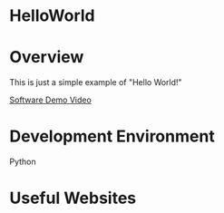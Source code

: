 # HelloWorld

# Overview

This is just a simple example of "Hello World!"

[Software Demo Video](https://youtu.be/8FfWr1OjLqg)

# Development Environment

Python

# Useful Websites

